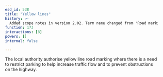 ```yaml
---
esd_id: 538
title: "Yellow lines"
history: >-
  Added scope notes in version 2.02. Term name changed from 'Road markings and signage - yellow lines' to 'Roads - markings and signage - yellow lines' in version 3.00. Name changed to 'Yellow lines' in version 4.00
function: 173
interactions: [8]
powers: []
internal: false

---
```


The local authority authorise yellow line road marking where there is a need to restrict parking to help increase traffic flow and to prevent obstructions on the highway.


